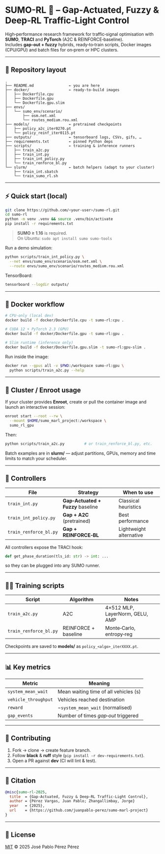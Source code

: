 # SUMO-RL 🚦 – Gap‑Actuated, Fuzzy & Deep‑RL Traffic‑Light Control
High‑performance research framework for traffic‑signal optimisation with **SUMO**, **TRACI** and **PyTorch** (A2C & REINFORCE‑baseline).  
Includes **gap‑out + fuzzy** hybrids, ready‑to‑train scripts, Docker images (CPU/GPU) and batch files for on‑prem or HPC clusters.

---

## 📁 Repository layout

```text
.
├── README.md                ← you are here
├── docker/                  ← ready‑to‑build images
│   ├── Dockerfile.cpu
│   ├── Dockerfile.gpu
│   └── Dockerfile.gpu.slim
├── envs/
│   └── sumo_env/scenario/
│       ├── osm.net.xml
│       └── routes_medium.rou.xml
├── models/                  ← pretrained checkpoints
│   ├── policy_a2c_iter0270.pt
│   └── policy_reinf_iter0115.pt
├── outputs/                 ← tensorboard logs, CSVs, gifs, …
├── requirements.txt         ← pinned Python deps
├── scripts/                 ← training & inference runners
│   ├── train_a2c.py
│   ├── train_int.py
│   ├── train_int_policy.py
│   └── train_renforce_bl.py
└── slurm/                   ← batch helpers (adapt to your cluster)
    ├── train_int.sbatch
    └── train_sumo_rl.sh
```

---

## ⚡ Quick start (local)

```bash
git clone https://github.com/<your-user>/sumo-rl.git
cd sumo-rl
python -m venv .venv && source .venv/bin/activate
pip install -r requirements.txt
```

> **SUMO ≥ 1.16** is required.  
> On Ubuntu: `sudo apt install sumo sumo-tools`

Run a demo simulation:

```bash
python scripts/train_int_policy.py \
  --net envs/sumo_env/scenario/osm.net.xml \
  --route envs/sumo_env/scenario/routes_medium.rou.xml
```

TensorBoard:

```bash
tensorboard --logdir outputs/
```

---

## 🐳 Docker workflow

```bash
# CPU‑only (local dev)
docker build -f docker/Dockerfile.cpu -t sumo-rl:cpu .

# CUDA 12 + PyTorch 2.3 (GPU)
docker build -f docker/Dockerfile.gpu -t sumo-rl:gpu .

# Slim runtime (inference only)
docker build -f docker/Dockerfile.gpu.slim -t sumo-rl:gpu-slim .
```

Run inside the image:

```bash
docker run --gpus all -v $PWD:/workspace sumo-rl:gpu \
  python scripts/train_a2c.py --help
```

---

## 🚀 Cluster / Enroot usage

If your cluster provides **Enroot**, create or pull the container image and launch an interactive session:

```bash
enroot start --root --rw \
  --mount $HOME/sumo_marl_project:/workspace \
  sumo_rl_gpu
```

Then:

```bash
python scripts/train_a2c.py         # or train_renforce_bl.py, etc.
```

Batch examples are in **slurm/** — adjust partitions, GPUs, memory and time limits to match your scheduler.

---

## 🧩 Controllers

| File | Strategy | When to use |
|------|----------|-------------|
| `train_int.py` | **Gap‑Actuated + Fuzzy** baseline | Classical heuristics |
| `train_int_policy.py` | **Gap + A2C** (pretrained) | Best performance |
| `train_renforce_bl.py` | **Gap + REINFORCE‑BL** | Lightweight alternative |

All controllers expose the TRACI hook:

```python
def get_phase_duration(tls_id: str) -> int: ...
```

so they can be plugged into any SUMO runner.

---

## 🏋️‍♀️ Training scripts

| Script | Algorithm | Notes |
|--------|-----------|-------|
| `train_a2c.py` | A2C | 4×512 MLP, LayerNorm, GELU, AMP |
| `train_renforce_bl.py` | REINFORCE + baseline | Monte‑Carlo, entropy‑reg |

Checkpoints are saved to **models/** as `policy_<algo>_iterXXXX.pt`.

---

## 📊 Key metrics

| Metric | Meaning |
|--------|---------|
| `system_mean_wait` | Mean waiting time of all vehicles (s) |
| `vehicle_throughput` | Vehicles reached destination |
| `reward` | −`system_mean_wait` (normalised) |
| `gap_events` | Number of times *gap‑out* triggered |

---

## 🤝 Contributing

1. Fork → clone → create feature branch.  
2. Follow **black** & **ruff** style (`pip install -r dev-requirements.txt`).  
3. Open a PR against **dev** (CI will lint & test).

---

## 📜 Citation

```bibtex
@misc{sumo-rl-2025,
  title  = {Gap‑Actuated, Fuzzy & Deep‑RL Traffic‑Light Control},
  author = {Pérez Vargas, Juan Pablo; Zhangallimbay, Jorge}
  year   = {2025},
  url    = {https://github.com/juanpablo-perez/sumo-marl-project}
}
```

---

## 📝 License

[MIT](LICENSE) © 2025 José Pablo Pérez Pérez
